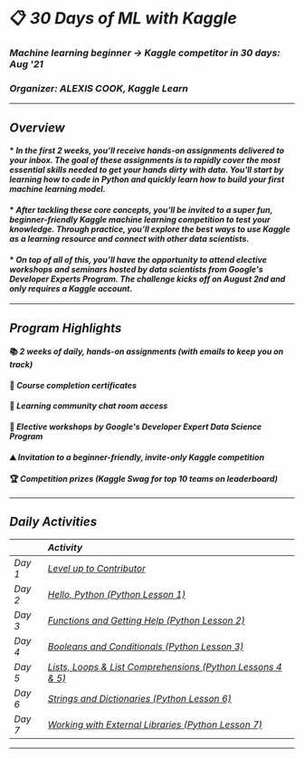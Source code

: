 # 📋 _30 Days of ML with Kaggle_
### _Machine learning beginner → Kaggle competitor in 30 days: Aug '21_
### _Organizer: ALEXIS COOK, Kaggle Learn_
---
## _Overview_
#### * _In the first 2 weeks, you’ll receive hands-on assignments delivered to your inbox. The goal of these assignments is to rapidly cover the most essential skills needed to get your hands dirty with data. You'll start by learning how to code in Python and quickly learn how to build your first machine learning model._
#### * _After tackling these core concepts, you’ll be invited to a super fun, beginner-friendly Kaggle machine learning competition to test your knowledge. Through practice, you’ll explore the best ways to use Kaggle as a learning resource and connect with other data scientists._
#### * _On top of all of this, you’ll have the opportunity to attend elective workshops and seminars hosted by data scientists from Google's Developer Experts Program. The challenge kicks off on August 2nd and only requires a Kaggle account._
---
## _Program Highlights_
#### 📚 _2 weeks of daily, hands-on assignments (with emails to keep you on track)_
#### 📃 _Course completion certificates_	  
#### 💬 _Learning community chat room access_  
#### 🎥 _Elective workshops by Google's Developer Expert Data Science Program_	  
#### ⛰️ _Invitation to a beginner-friendly, invite-only Kaggle competition_	  
#### 🏆 _Competition prizes (Kaggle Swag for top 10 teams on leaderboard)_  
---
## _Daily Activities_
|        | _Activity_    |
| ------ | :---------- |
| _Day 1_ | [_Level up to Contributor_](Activities/Day%20%2301) |
| _Day 2_ | [_Hello, Python (Python Lesson 1)_](Activities/Day%20%2302) |
| _Day 3_ | [_Functions and Getting Help (Python Lesson 2)_](Activities/Day%20%2303) |
| _Day 4_ | [_Booleans and Conditionals (Python Lesson 3)_](Activities/Day%20%2304) |
| _Day 5_ | [_Lists, Loops & List Comprehensions (Python Lessons 4 & 5)_](Activities/Day%20%2305) |
| _Day 6_ | [_Strings and Dictionaries (Python Lesson 6)_](Activities/Day%20%2306) |
| _Day 7_ | [_Working with External Libraries (Python Lesson 7)_](Activities/Day%20%2307) |
---

